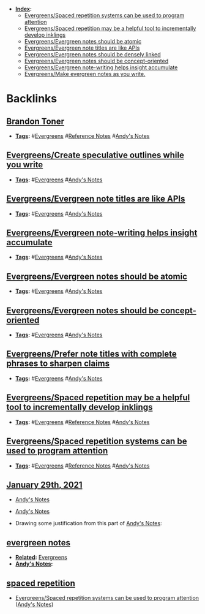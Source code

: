 - **[Index](<Index.md>):**
    - [Evergreens/Spaced repetition systems can be used to program attention](<Evergreens/Spaced repetition systems can be used to program attention.md>)
    - [Evergreens/Spaced repetition may be a helpful tool to incrementally develop inklings](<Evergreens/Spaced repetition may be a helpful tool to incrementally develop inklings.md>)
    - [Evergreens/Evergreen notes should be atomic](<Evergreens/Evergreen notes should be atomic.md>)
    - [Evergreens/Evergreen note titles are like APIs](<Evergreens/Evergreen note titles are like APIs.md>)
    - [Evergreens/Evergreen notes should be densely linked](<Evergreens/Evergreen notes should be densely linked.md>)
    - [Evergreens/Evergreen notes should be concept-oriented](<Evergreens/Evergreen notes should be concept-oriented.md>)
    - [Evergreens/Evergreen note-writing helps insight accumulate](<Evergreens/Evergreen note-writing helps insight accumulate.md>)
    - [Evergreens/Make evergreen notes as you write.](<Evergreens/Make evergreen notes as you write..md>)

# Backlinks
## [Brandon Toner](<Brandon Toner.md>)
- **[Tags](<Tags.md>):** #[Evergreens](<Evergreens.md>) #[Reference Notes](<Reference Notes.md>) #[Andy's Notes](<Andy's Notes.md>)

## [Evergreens/Create speculative outlines while you write](<Evergreens/Create speculative outlines while you write.md>)
- **[Tags](<Tags.md>):** #[Evergreens](<Evergreens.md>) #[Andy's Notes](<Andy's Notes.md>)

## [Evergreens/Evergreen note titles are like APIs](<Evergreens/Evergreen note titles are like APIs.md>)
- **[Tags](<Tags.md>):** #[Evergreens](<Evergreens.md>) #[Andy's Notes](<Andy's Notes.md>)

## [Evergreens/Evergreen note-writing helps insight accumulate](<Evergreens/Evergreen note-writing helps insight accumulate.md>)
- **[Tags](<Tags.md>):** #[Evergreens](<Evergreens.md>) #[Andy's Notes](<Andy's Notes.md>)

## [Evergreens/Evergreen notes should be atomic](<Evergreens/Evergreen notes should be atomic.md>)
- **[Tags](<Tags.md>):** #[Evergreens](<Evergreens.md>) #[Andy's Notes](<Andy's Notes.md>)

## [Evergreens/Evergreen notes should be concept-oriented](<Evergreens/Evergreen notes should be concept-oriented.md>)
- **[Tags](<Tags.md>):** #[Evergreens](<Evergreens.md>) #[Andy's Notes](<Andy's Notes.md>)

## [Evergreens/Prefer note titles with complete phrases to sharpen claims](<Evergreens/Prefer note titles with complete phrases to sharpen claims.md>)
- **[Tags](<Tags.md>):** #[Evergreens](<Evergreens.md>) #[Andy's Notes](<Andy's Notes.md>)

## [Evergreens/Spaced repetition may be a helpful tool to incrementally develop inklings](<Evergreens/Spaced repetition may be a helpful tool to incrementally develop inklings.md>)
- **[Tags](<Tags.md>):** #[Evergreens](<Evergreens.md>) #[Reference Notes](<Reference Notes.md>) #[Andy's Notes](<Andy's Notes.md>)

## [Evergreens/Spaced repetition systems can be used to program attention](<Evergreens/Spaced repetition systems can be used to program attention.md>)
- **[Tags](<Tags.md>):** #[Evergreens](<Evergreens.md>) #[Reference Notes](<Reference Notes.md>) #[Andy's Notes](<Andy's Notes.md>)

## [January 29th, 2021](<January 29th, 2021.md>)
- [Andy's Notes](<Andy's Notes.md>)

- [Andy's Notes](<Andy's Notes.md>)

- Drawing some justification from this part of [Andy's Notes](<Andy's Notes.md>):

## [evergreen notes](<evergreen notes.md>)
- **[Related](<Related.md>):** [Evergreens](<Evergreens.md>)
- **[Andy's Notes](<Andy's Notes.md>):**

## [spaced repetition](<spaced repetition.md>)
- [Evergreens/Spaced repetition systems can be used to program attention](<Evergreens/Spaced repetition systems can be used to program attention.md>) ([Andy's Notes](<Andy's Notes.md>))


